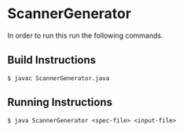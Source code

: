 ScannerGenerator
================
In order to run this run the following commands.

## Build Instructions
    $ javac ScannerGenerator.java

## Running Instructions
    $ java ScannerGenerator <spec-file> <input-file>
